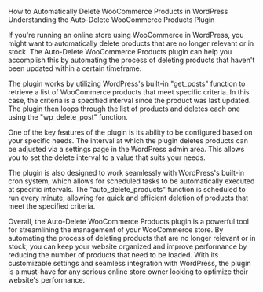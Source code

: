 How to Automatically Delete WooCommerce Products in WordPress
Understanding the Auto-Delete WooCommerce Products Plugin

If you're running an online store using WooCommerce in WordPress, you might want to automatically delete products that are no longer relevant or in stock. The Auto-Delete WooCommerce Products plugin can help you accomplish this by automating the process of deleting products that haven't been updated within a certain timeframe.

The plugin works by utilizing WordPress's built-in "get_posts" function to retrieve a list of WooCommerce products that meet specific criteria. In this case, the criteria is a specified interval since the product was last updated. The plugin then loops through the list of products and deletes each one using the "wp_delete_post" function.

One of the key features of the plugin is its ability to be configured based on your specific needs. The interval at which the plugin deletes products can be adjusted via a settings page in the WordPress admin area. This allows you to set the delete interval to a value that suits your needs.

The plugin is also designed to work seamlessly with WordPress's built-in cron system, which allows for scheduled tasks to be automatically executed at specific intervals. The "auto_delete_products" function is scheduled to run every minute, allowing for quick and efficient deletion of products that meet the specified criteria.

Overall, the Auto-Delete WooCommerce Products plugin is a powerful tool for streamlining the management of your WooCommerce store. By automating the process of deleting products that are no longer relevant or in stock, you can keep your website organized and improve performance by reducing the number of products that need to be loaded. With its customizable settings and seamless integration with WordPress, the plugin is a must-have for any serious online store owner looking to optimize their website's performance.
